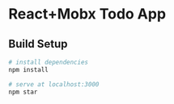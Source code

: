 # React+Mobx Todo App

## Build Setup

``` bash
# install dependencies
npm install

# serve at localhost:3000
npm star
